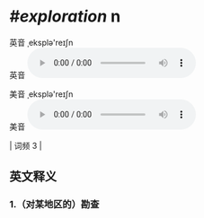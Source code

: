# ***\#exploration*** n
英音 ˌeksplə'reɪʃn  
英音
<audio src="./media/exploration1.aac" controls="controls"></audio>

美音 ˌeksplə'reɪʃn  
美音
<audio src="./media/exploration2.aac" controls="controls"></audio>



| 词频 3 |  

英文释义
---
### 1.**（对某地区的）勘查**  


